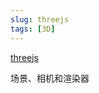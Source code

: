 ```yaml
---
slug: threejs
tags: [3D]
---
```


[threejs](https://threejs.org/docs/index.html#manual/en/introduction/Creating-a-scene)

场景、相机和渲染器